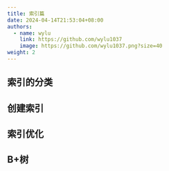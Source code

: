 ```yaml
---
title: 索引篇
date: 2024-04-14T21:53:04+08:00
authors:
  - name: wylu
    link: https://github.com/wylu1037
    image: https://github.com/wylu1037.png?size=40
weight: 2
---
```


## 索引的分类

## 创建索引

## 索引优化


## B+树

